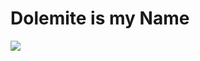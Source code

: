 # Dolemite is my Name

![](https://external-content.duckduckgo.com/iu/?u=https%3A%2F%2Ftse1.mm.bing.net%2Fth%3Fid%3DOIP.jcfij39Qlo1fHbG3zYOvfQAAAA%26pid%3DApi&f=1)

